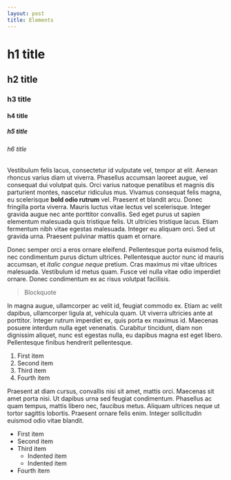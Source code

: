 ```yaml
---
layout: post
title: Elements
---
```


# h1 title
## h2 title
### h3 title
#### h4 title
##### h5 title
###### h6 title

Vestibulum felis lacus, consectetur id vulputate vel, tempor at elit. Aenean rhoncus varius diam ut viverra. Phasellus accumsan laoreet augue, vel consequat dui volutpat quis. Orci varius natoque penatibus et magnis dis parturient montes, nascetur ridiculus mus. Vivamus consequat felis magna, eu scelerisque **bold odio rutrum** vel. Praesent et blandit arcu. Donec fringilla porta viverra. Mauris luctus vitae lectus vel scelerisque. Integer gravida augue nec ante porttitor convallis. Sed eget purus ut sapien elementum malesuada quis tristique felis. Ut ultricies tristique lacus. Etiam fermentum nibh vitae egestas malesuada. Integer eu aliquam orci. Sed ut gravida urna. Praesent pulvinar mattis quam et ornare.

Donec semper orci a eros ornare eleifend. Pellentesque porta euismod felis, nec condimentum purus dictum ultrices. Pellentesque auctor nunc id mauris accumsan, et *italic congue neque* pretium. Cras maximus mi vitae ultrices malesuada. Vestibulum id metus quam. Fusce vel nulla vitae odio imperdiet ornare. Donec condimentum ex ac risus volutpat facilisis.

> Blockquote

In magna augue, ullamcorper ac velit id, feugiat commodo ex. Etiam ac velit dapibus, ullamcorper ligula at, vehicula quam. Ut viverra ultricies ante at porttitor. Integer rutrum imperdiet ex, quis porta ex maximus id. Maecenas posuere interdum nulla eget venenatis. Curabitur tincidunt, diam non dignissim aliquet, nunc est egestas nulla, eu dapibus magna est eget libero. Pellentesque finibus hendrerit pellentesque.

1. First item
2. Second item
3. Third item
4. Fourth item

Praesent at diam cursus, convallis nisi sit amet, mattis orci. Maecenas sit amet porta nisi. Ut dapibus urna sed feugiat condimentum. Phasellus ac quam tempus, mattis libero nec, faucibus metus. Aliquam ultrices neque ut tortor sagittis lobortis. Praesent ornare felis enim. Integer sollicitudin euismod odio vitae blandit.

- First item
- Second item
- Third item
    - Indented item
    - Indented item
- Fourth item 